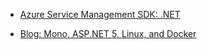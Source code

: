 -	[Azure Service Management SDK: .NET](https://github.com/Azure/azure-sdk-for-net)

-	[Blog: Mono, ASP.NET 5, Linux, and Docker](http://blogs.msdn.com/b/webdev/archive/2015/01/14/running-asp-net-5-applications-in-linux-containers-with-docker.aspx)
